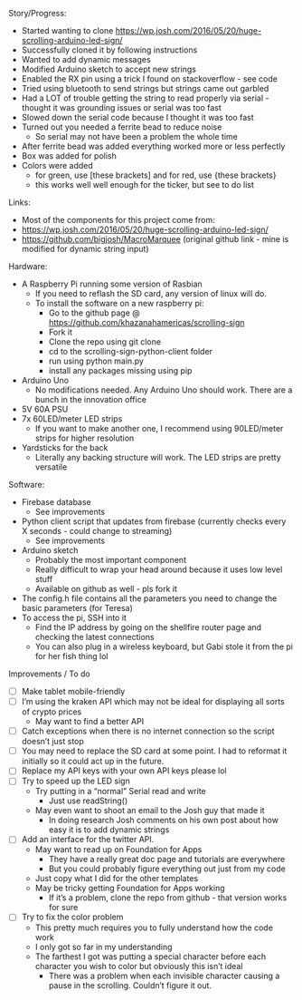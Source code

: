 Story/Progress:

- Started wanting to clone https://wp.josh.com/2016/05/20/huge-scrolling-arduino-led-sign/
- Successfully cloned it by following instructions
- Wanted to add dynamic messages
- Modified Arduino sketch to accept new strings
- Enabled the RX pin using a trick I found on stackoverflow - see code
- Tried using bluetooth to send strings but strings came out garbled
- Had a LOT of trouble getting the string to read properly via serial - thought it was grounding issues or serial was too fast
- Slowed down the serial code because I thought it was too fast
- Turned out you needed a ferrite bead to reduce noise
    - So serial may not have been a problem the whole time
- After ferrite bead was added everything worked more or less perfectly
- Box was added for polish
- Colors were added
    - for green, use [these brackets] and for red, use {these brackets}
    - this works well well enough for the ticker, but see to do list

Links:

- Most of the components for this project come from:
- https://wp.josh.com/2016/05/20/huge-scrolling-arduino-led-sign/
- https://github.com/bigjosh/MacroMarquee (original github link - mine is modified for dynamic string input)

Hardware:

- A Raspberry Pi running some version of Rasbian
    - If you need to reflash the SD card, any version of linux will do.
    - To install the software on a new raspberry pi:
        - Go to the github page @ https://github.com/khazanahamericas/scrolling-sign
        - Fork it
        - Clone the repo using git clone
        - cd to the scrolling-sign-python-client folder
        - run using python main.py
        - install any packages missing using pip
- Arduino Uno
    - No modifications needed.  Any Arduino Uno should work.  There are a bunch in the innovation office
- 5V 60A PSU
- 7x 60LED/meter LED strips
    - If you want to make another one, I recommend using 90LED/meter strips for higher resolution
- Yardsticks for the back
    - Literally any backing structure will work.  The LED strips are pretty versatile

Software:

- Firebase database
    - See improvements
- Python client script that updates from firebase (currently checks every X seconds - could change to streaming)
    - See improvements
- Arduino sketch
    - Probably the most important component
    - Really difficult to wrap your head around because it uses low level stuff
    - Available on github as well - pls fork it
- The config.h file contains all the parameters you need to change the basic parameters (for Teresa)
- To access the pi, SSH into it
    - Find the IP address by going on the shellfire router page and checking the latest connections
    - You can also plug in a wireless keyboard, but Gabi stole it from the pi for her fish thing lol

Improvements / To do

- [ ] Make tablet mobile-friendly
- [ ] I’m using the kraken API which may not be ideal for displaying all sorts of crypto prices
    - May want to find a better API
- [ ] Catch exceptions when there is no internet connection so the script doesn’t just stop
- [ ] You may need to replace the SD card at some point.  I had to reformat it initially so it could act up in the future.
- [ ] Replace my API keys with your own API keys please lol
- [ ] Try to speed up the LED sign
    - Try putting in a “normal” Serial read and write
        - Just use readString()
    - May even want to shoot an email to the Josh guy that made it
        - In doing research Josh comments on his own post about how easy it is to add dynamic strings
- [ ] Add an interface for the twitter API.
    - May want to read up on Foundation for Apps
        - They have a really great doc page and tutorials are everywhere
        - But you could probably figure everything out just from my code
    - Just copy what I did for the other templates
    - May be tricky getting Foundation for Apps working
        - If it’s a problem, clone the repo from github - that version works for sure
- [ ] Try to fix the color problem
    - This pretty much requires you to fully understand how the code work
    - I only got so far in my understanding
    - The farthest I got was putting a special character before each character you wish to color but obviously this isn’t ideal
        - There was a problem when each invisible character causing a pause in the scrolling.  Couldn’t figure it out.